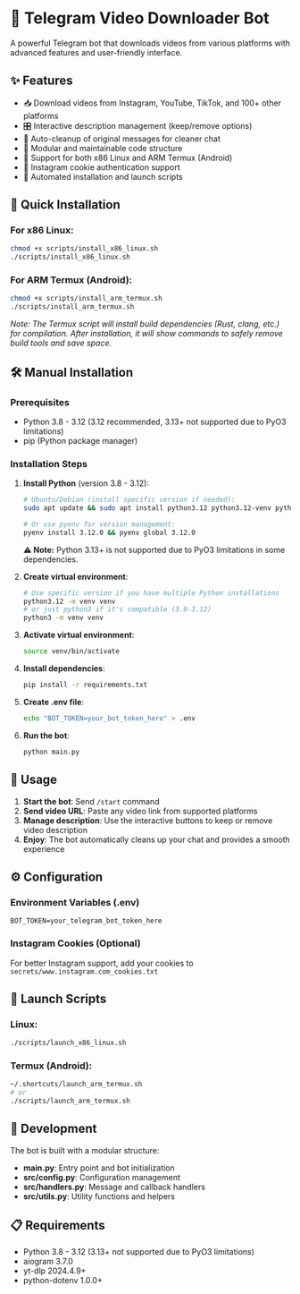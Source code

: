 # 🎥 Telegram Video Downloader Bot

A powerful Telegram bot that downloads videos from various platforms with advanced features and user-friendly interface.

## ✨ Features

- 📥 Download videos from Instagram, YouTube, TikTok, and 100+ other platforms
- 🎛️ Interactive description management (keep/remove options)
- 🧹 Auto-cleanup of original messages for cleaner chat
- 🔧 Modular and maintainable code structure
- 📱 Support for both x86 Linux and ARM Termux (Android)
- 🍪 Instagram cookie authentication support
- 🚀 Automated installation and launch scripts

## 🚀 Quick Installation

### For x86 Linux:
```bash
chmod +x scripts/install_x86_linux.sh
./scripts/install_x86_linux.sh
```

### For ARM Termux (Android):
```bash
chmod +x scripts/install_arm_termux.sh
./scripts/install_arm_termux.sh
```
*Note: The Termux script will install build dependencies (Rust, clang, etc.) for compilation. After installation, it will show commands to safely remove build tools and save space.*

## 🛠️ Manual Installation

### Prerequisites
- Python 3.8 - 3.12 (3.12 recommended, 3.13+ not supported due to PyO3 limitations)
- pip (Python package manager)

### Installation Steps
1. **Install Python** (version 3.8 - 3.12):
   ```bash
   # Ubuntu/Debian (install specific version if needed):
   sudo apt update && sudo apt install python3.12 python3.12-venv python3.12-dev

   # Or use pyenv for version management:
   pyenv install 3.12.0 && pyenv global 3.12.0
   ```

   **⚠️ Note:** Python 3.13+ is not supported due to PyO3 limitations in some dependencies.

2. **Create virtual environment**:
   ```bash
   # Use specific version if you have multiple Python installations
   python3.12 -m venv venv
   # or just python3 if it's compatible (3.8-3.12)
   python3 -m venv venv
   ```

3. **Activate virtual environment**:
   ```bash
   source venv/bin/activate
   ```

4. **Install dependencies**:
   ```bash
   pip install -r requirements.txt
   ```

5. **Create .env file**:
   ```bash
   echo "BOT_TOKEN=your_bot_token_here" > .env
   ```

6. **Run the bot**:
   ```bash
   python main.py
   ```

## 🎯 Usage

1. **Start the bot**: Send `/start` command
2. **Send video URL**: Paste any video link from supported platforms
3. **Manage description**: Use the interactive buttons to keep or remove video description
4. **Enjoy**: The bot automatically cleans up your chat and provides a smooth experience

## ⚙️ Configuration

### Environment Variables (.env)
```env
BOT_TOKEN=your_telegram_bot_token_here
```

### Instagram Cookies (Optional)
For better Instagram support, add your cookies to `secrets/www.instagram.com_cookies.txt`

## 🚀 Launch Scripts

### Linux:
```bash
./scripts/launch_x86_linux.sh
```

### Termux (Android):
```bash
~/.shortcuts/launch_arm_termux.sh
# or
./scripts/launch_arm_termux.sh
```

## 🔧 Development

The bot is built with a modular structure:
- **main.py**: Entry point and bot initialization
- **src/config.py**: Configuration management
- **src/handlers.py**: Message and callback handlers
- **src/utils.py**: Utility functions and helpers

## 📋 Requirements

- Python 3.8 - 3.12 (3.13+ not supported due to PyO3 limitations)
- aiogram 3.7.0
- yt-dlp 2024.4.9+
- python-dotenv 1.0.0+
